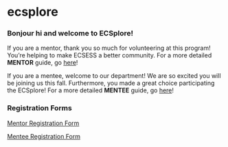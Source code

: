 # ecsplore

### Bonjour hi and welcome to ECSplore!

If you are a mentor, thank you so much for volunteering at this program! You’re helping to make ECSESS a better community. For a more detailed **MENTOR** guide, go [here](https://github.com/dvculha/ecsplore/blob/master/ECSplore_Mentor_Guide.md)!

If you are a mentee, welcome to our department! We are so excited you will be joining us this fall. Furthermore, you made a great choice participating the ECSplore! For a more detailed **MENTEE** guide, go [here](https://github.com/dvculha/ecsplore/blob/master/ECSplore_Mentee_Guide.md)!

### Registration Forms

[Mentor Registration Form](https://docs.google.com/forms/d/1yP4fYtM0sOsALf6lmGs2KT1C965l_-YIeha2-6LiC6k/edit)

[Mentee Registration Form](https://docs.google.com/forms/d/10IbJaNsGHym15OfBf3Rb0AwUuk7JFqxeO1TwIyysocU/edit)
